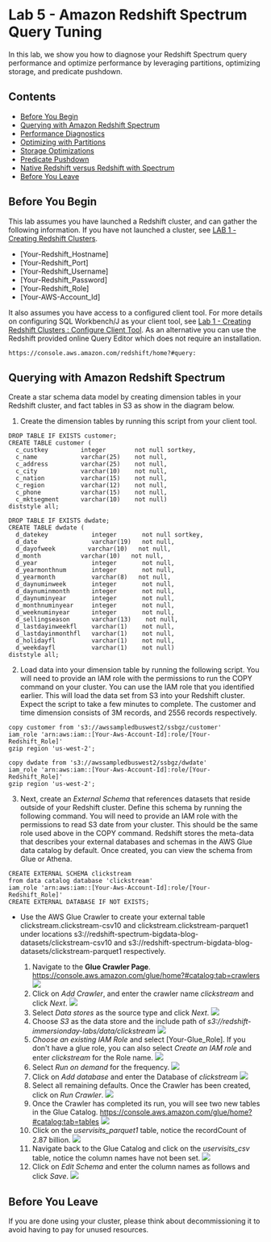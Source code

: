 # Lab 5 - Amazon Redshift Spectrum Query Tuning

In this lab, we show you how to diagnose your Redshift Spectrum query performance and optimize performance by leveraging partitions, optimizing storage, and predicate pushdown.

## Contents
* [Before You Begin](#before-you-begin)
* [Querying with Amazon Redshift Spectrum](#querying-with-amazon-redshift-spectrum)
* [Performance Diagnostics](#performance-diagnostics)
* [Optimizing with Partitions](#optimizing-with-partitions)
* [Storage Optimizations](#storage-optimizations)
* [Predicate Pushdown](#predicate-pushdown)
* [Native Redshift versus Redshift with Spectrum](#native-versus-Redshift-with-Spectrum)
* [Before You Leave](#before-you-leave)

## Before You Begin
This lab assumes you have launched a Redshift cluster, and can gather the following information.  If you have not launched a cluster, see [LAB 1 - Creating Redshift Clusters](../lab1/README.md).  
* [Your-Redshift_Hostname]
* [Your-Redshift_Port]
* [Your-Redshift_Username]
* [Your-Redshift_Password]
* [Your-Redshift_Role]
* [Your-AWS-Account_Id]

It also assumes you have access to a configured client tool. For more details on configuring SQL Workbench/J as your client tool, see [Lab 1 - Creating Redshift Clusters : Configure Client Tool](../lab1/README.md#configure-client-tool). As an alternative you can use the Redshift provided online Query Editor which does not require an installation.
```
https://console.aws.amazon.com/redshift/home?#query:
```

## Querying with Amazon Redshift Spectrum
Create a star schema data model by creating dimension tables in your Redshift cluster, and fact tables in S3 as show in the diagram below. 

1. Create the dimension tables by running this script from your client tool.
```
DROP TABLE IF EXISTS customer;
CREATE TABLE customer (
  c_custkey     	integer        not null sortkey,
  c_name        	varchar(25)    not null,
  c_address     	varchar(25)    not null,
  c_city        	varchar(10)    not null,
  c_nation      	varchar(15)    not null,
  c_region      	varchar(12)    not null,
  c_phone       	varchar(15)    not null,
  c_mktsegment      varchar(10)    not null)
diststyle all;

DROP TABLE IF EXISTS dwdate;
CREATE TABLE dwdate (
  d_datekey            integer       not null sortkey,
  d_date               varchar(19)   not null,
  d_dayofweek	      varchar(10)   not null,
  d_month      	    varchar(10)   not null,
  d_year               integer       not null,
  d_yearmonthnum       integer  	 not null,
  d_yearmonth          varchar(8)	not null,
  d_daynuminweek       integer       not null,
  d_daynuminmonth      integer       not null,
  d_daynuminyear       integer       not null,
  d_monthnuminyear     integer       not null,
  d_weeknuminyear      integer       not null,
  d_sellingseason      varchar(13)    not null,
  d_lastdayinweekfl    varchar(1)    not null,
  d_lastdayinmonthfl   varchar(1)    not null,
  d_holidayfl          varchar(1)    not null,
  d_weekdayfl          varchar(1)    not null)
diststyle all;
```

2. Load data into your dimension table by running the following script. You will need to provide an IAM role with the permissions to run the COPY command on your cluster. You can use the IAM role that you identified earlier. This will load the data set from S3 into your Redshift cluster. Expect the script to take a few minutes to complete. The customer and time dimension consists of 3M records, and 2556 records respectively.

```
copy customer from 's3://awssampledbuswest2/ssbgz/customer' 
iam_role 'arn:aws:iam::[Your-Aws-Account-Id]:role/[Your-Redshift_Role]'
gzip region 'us-west-2';

copy dwdate from 's3://awssampledbuswest2/ssbgz/dwdate' 
iam_role 'arn:aws:iam::[Your-Aws-Account-Id]:role/[Your-Redshift_Role]'
gzip region 'us-west-2';
```

3. Next, create an *External Schema* that references datasets that reside outside of your Redshift cluster. Define this schema by running the following command. You will need to provide an IAM role with the permissions to read S3 date from your cluster.  This should be the same role used above in the COPY command. Redshift stores the meta-data that describes your external databases and schemas in the AWS Glue data catalog by default. Once created, you can view the schema from Glue or Athena.

```
CREATE EXTERNAL SCHEMA clickstream 
from data catalog database 'clickstream' 
iam_role 'arn:aws:iam::[Your-Aws-Account-Id]:role/[Your-Redshift_Role]'
CREATE EXTERNAL DATABASE IF NOT EXISTS;
```

* Use the AWS Glue Crawler to create your external table clickstream.clickstream-csv10 and clickstream.clickstream-parquet1  under locations s3://redshift-spectrum-bigdata-blog-datasets/clickstream-csv10 and s3://redshift-spectrum-bigdata-blog-datasets/clickstream-parquet1 respectively.

	1. Navigate to the **Glue Crawler Page**. https://console.aws.amazon.com/glue/home?#catalog:tab=crawlers
	![](../images/crawler_0.png)
	1. Click on *Add Crawler*, and enter the crawler name *clickstream* and click *Next*.
	![](../images/crawler_1_clickstream.png)
	1. Select *Data stores* as the source type and click *Next*.
	![](../images/crawler_2.png)
	1. Choose *S3* as the data store and the include path of *s3://redshift-immersionday-labs/data/clickstream*
	![](../images/crawler_3_clickstream.png)
	1. *Choose an existing IAM Role* and select [Your-Glue_Role].  If you don't have a glue role, you can also select *Create an IAM role* and enter *clickstream* for the Role name.
	![](../images/crawler_4_clickstream.png)
	1. Select *Run on demand* for the frequency.
	![](../images/crawler_5.png)
	1. Click on *Add database* and enter the Database of *clickstream*
	![](../images/crawler_6_clickstream.png)
	1. Select all remaining defaults. Once the Crawler has been created, click on *Run Crawler*.
	![](../images/crawler_7_clickstream.png)
	1. Once the Crawler has completed its run, you will see two new tables in the Glue Catalog. https://console.aws.amazon.com/glue/home?#catalog:tab=tables
	![](../images/crawler_8_clickstream.png)
	1. Click on the *uservisits_parquet1* table, notice the recordCount of 2.87 billion. 
	![](../images/crawler_9_clickstream.png)
	1. Navigate back to the Glue Catalog and click on the *uservisits_csv* table, notice the column names have not been set.
	![](../images/crawler_10_clickstream.png)
	1. Click on *Edit Schema* and enter the column names as follows and click *Save*.
	![](../images/crawler_11_clickstream.png)
	




## Before You Leave
If you are done using your cluster, please think about decommissioning it to avoid having to pay for unused resources.

